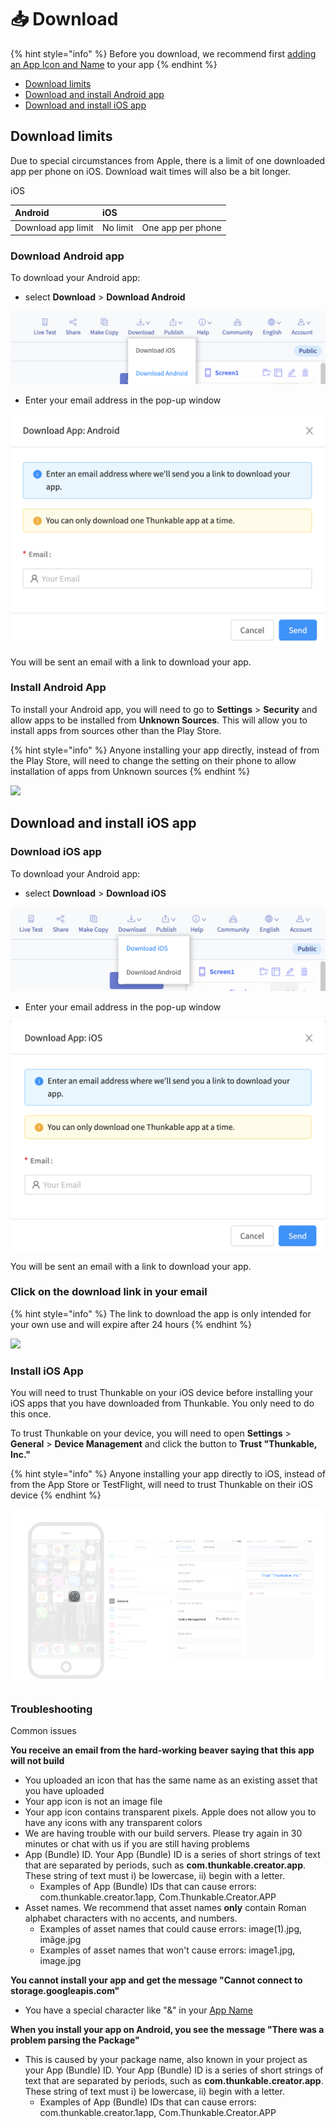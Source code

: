 # 📥 Download

{% hint style="info" %}
Before you download, we recommend first [adding an App Icon and Name](projects/settings.md) to your app
{% endhint %}

* [Download limits](download.md#download-limits)
* [Download and install Android app](download.md#download-and-install-android-app)
* [Download and install iOS app](download.md#download-and-install-ios-app)

## Download limits

Due to special circumstances from Apple, there is a limit of one downloaded app per phone on iOS. Download wait times will also be a bit longer.

iOS

| Android | iOS |  |
| :--- | :--- | :--- |
| Download app limit | No limit | One app per phone |

### Download Android app

To download your Android app:

* select **Download** &gt; **Download Android** 

![](.gitbook/assets/screen-shot-2021-02-22-at-8.24.37-am.png)

* Enter your email address in the pop-up window

![](.gitbook/assets/screen-shot-2021-02-22-at-8.26.54-am.png)

You will be sent an email with a link to download your app.

### Install Android App

To install your Android app, you will need to go to **Settings** &gt; **Security** and allow apps to be installed from **Unknown Sources**. This will allow you to install apps from sources other than the Play Store.

{% hint style="info" %}
Anyone installing your app directly, instead of from the Play Store, will need to change the setting on their phone to allow installation of apps from Unknown sources
{% endhint %}

![](.gitbook/assets/download-fig-4.png)

## Download and install iOS app

### Download iOS app



To download your Android app:

* select **Download** &gt; **Download iOS** 

![](.gitbook/assets/screen-shot-2021-02-22-at-8.29.13-am.png)

* Enter your email address in the pop-up window

![](.gitbook/assets/screen-shot-2021-02-22-at-8.29.23-am.png)

You will be sent an email with a link to download your app.

### Click on the download link in your email

{% hint style="info" %}
The link to download the app is only intended for your own use and will expire after 24 hours
{% endhint %}

![](.gitbook/assets/thunkable-documentation-exhibits-86.png)

### Install iOS App

You will need to trust Thunkable on your iOS device before installing your iOS apps that you have downloaded from Thunkable. You only need to do this once.

To trust Thunkable on your device, you will need to open **Settings** &gt; **General** &gt; **Device Management** and click the button to **Trust "Thunkable, Inc."** 

{% hint style="info" %}
Anyone installing your app directly to iOS, instead of from the App Store or TestFlight, will need to trust Thunkable on their iOS device
{% endhint %}

![](.gitbook/assets/assets_-lan5scxl2uqujuoqkjo_-lan5weceranwag7ig2g_-lan671msr8pjsfhbvj7_download-fig-3.png)

### Troubleshooting

Common issues

**You receive an email from the hard-working beaver saying that this app will not build**

* You uploaded an icon that has the same name as an existing asset that you have uploaded
* Your app icon is not an image file
* Your app icon contains transparent pixels. Apple does not allow you to have any icons with any transparent colors
* We are having trouble with our build servers. Please try again in 30 minutes or chat with us if you are still having problems
* App \(Bundle\) ID. Your App \(Bundle\) ID is a series of short strings of text that are separated by periods, such as **com.thunkable.creator.app**. These string of text must i\) be lowercase, ii\) begin with a letter.
  * Examples of App \(Bundle\) IDs that can cause errors: com.thunkable.creator.1app, Com.Thunkable.Creator.APP
* Asset names. We recommend that asset names **only** contain Roman alphabet characters with no accents, and numbers.
  * Examples of asset names that could cause errors: image\(1\).jpg, imãge.jpg
  * Examples of asset names that won't cause errors: image1.jpg, image.jpg

**You cannot install your app and get the message "Cannot connect to storage.googleapis.com"**

* You have a special character like "&" in your [App Name](projects/settings.md#app-name)

**When you install your app on Android, you see the message "There was a problem parsing the Package"**

* This is caused by your package name, also known in your project as your App \(Bundle\) ID. Your App \(Bundle\) ID is a series of short strings of text that are separated by periods, such as **com.thunkable.creator.app**. These string of text must i\) be lowercase, ii\) begin with a letter.
  * Examples of App \(Bundle\) IDs that can cause errors: com.thunkable.creator.1app, Com.Thunkable.Creator.APP

